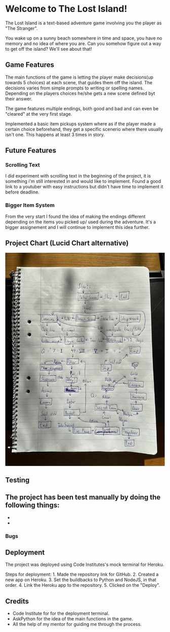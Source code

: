 # Welcome to The Lost Island!

The Lost Island is a text-based adventure game involving you the player as "The Stranger".

You wake up on a sunny beach somewhere in time and space, you have no memory and no idea of where you are.
Can you somehow figure out a way to get off the island? We'll see about that!


## Game Features

The main functions of the game is letting the player make decisions(up towards 5 choices) at each scene, that guides them off the island.
The decisions varies from simple prompts to writing or spelling names.
Depending on the players choices he/she gets a new scene defined byt their answer.

The game features multiple endings, both good and bad and can even be "cleared" at the very first stage.

Implemented a basic item pickups system where as if the player made a certain choice beforehand, they get a specific scenerio where there usually isn't one. This happens at least 3 times in story.

## Future Features

### Scrolling Text
I did experiment with scrolling text in the beginning of the project, it is something i'm still interested in and would like to implement.
Found a good link to a youtuber with easy instructions but didn't have time to implement it before deadline.

### Bigger Item System

From the very start I found the idea of making the endings different depending on the items you picked up/ used during the adventure.
It's a bigger assignement and I will continue to implement this idea further.

## Project Chart (Lucid Chart alternative)

![Photo of the chart](assets/images/chart.jpg)

## Testing
The project has been test manually by doing the following things:
- 
- 
- 

### Bugs


## Deployment

The project was deployed using Code Institutes's mock terminal for Heroku.

Steps for deployment:
    1. Made the repository link for GitHub.
    2. Created a new app on Heroku.
    3. Set the buildbacks to Python and NodeJS, in that order.
    4. Link the Heroku app to the repository.
    5. Clicked on the "Deploy".



## Credits
- Code Institute for for the deployment terminal.
- AskPython for the idea of the main functions in the game.
- All the help of my mentor for guiding me through the process.